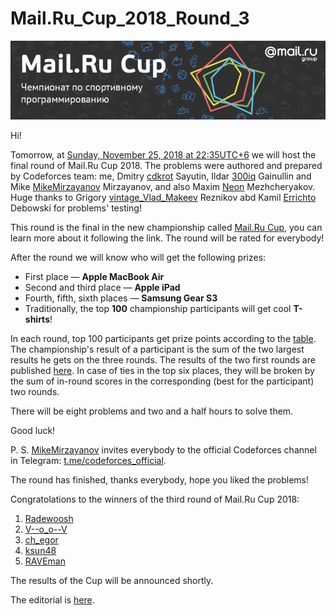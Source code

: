 # Mail.Ru_Cup_2018_Round_3

![ ](images/0f2f8be5441be22994d2498b9acda2c6e0ee3bf7.png)

Hi!

Tomorrow, at [Sunday, November 25, 2018 at 22:35UTC+6](https://codeforces.com/https://www.timeanddate.com/worldclock/fixedtime.html?day=25&month=11&year=2018&hour=19&min=35&sec=0&p1=166) we will host the final round of Mail.Ru Cup 2018. The problems were authored and prepared by Codeforces team: me, Dmitry [cdkrot](https://codeforces.com/profile/cdkrot "Grandmaster cdkrot") Sayutin, Ildar [300iq](https://codeforces.com/profile/300iq "Legendary Grandmaster 300iq") Gainullin and Mike [MikeMirzayanov](https://codeforces.com/profile/MikeMirzayanov "Headquarters, MikeMirzayanov") Mirzayanov, and also Maxim [Neon](https://codeforces.com/profile/Neon "Candidate Master Neon") Mezhcheryakov. Huge thanks to Grigory [vintage_Vlad_Makeev](https://codeforces.com/profile/vintage_Vlad_Makeev "Specialist vintage_Vlad_Makeev") Reznikov abd Kamil [Errichto](https://codeforces.com/profile/Errichto "International Grandmaster Errichto") Debowski for problems' testing!

This round is the final in the new championship called [Mail.Ru Cup](https://codeforces.com/blog/entry/62355), you can learn more about it following the link. The round will be rated for everybody!

After the round we will know who will get the following prizes:

 * First place — **Apple MacBook Air**
* Second and third place — **Apple iPad**
* Fourth, fifth, sixth places — **Samsung Gear S3**
* Traditionally, the top **100** championship participants will get cool **T-shirts**!

In each round, top 100 participants get prize points according to the [table](https://codeforces.com/https://pastebin.com/QT5sXEaT). The championship's result of a participant is the sum of the two largest results he gets on the three rounds. The results of the two first rounds are published [here](https://codeforces.com/blog/entry/63096). In case of ties in the top six places, they will be broken by the sum of in-round scores in the corresponding (best for the participant) two rounds.

There will be eight problems and two and a half hours to solve them.

Good luck!

P. S. [MikeMirzayanov](https://codeforces.com/profile/MikeMirzayanov "Headquarters, MikeMirzayanov") invites everybody to the official Codeforces channel in Telegram: [t.me/codeforces_official](https://t.me/codeforces_official).

The round has finished, thanks everybody, hope you liked the problems!

Congratolations to the winners of the third round of Mail.Ru Cup 2018:

 1. [Radewoosh](https://codeforces.com/profile/Radewoosh "Legendary Grandmaster Radewoosh")
2. [V--o_o--V](https://codeforces.com/profile/V--o_o--V "Legendary Grandmaster V--o_o--V")
3. [ch_egor](https://codeforces.com/profile/ch_egor "International Grandmaster ch_egor")
4. [ksun48](https://codeforces.com/profile/ksun48 "Legendary Grandmaster ksun48")
5. [RAVEman](https://codeforces.com/profile/RAVEman "International Grandmaster RAVEman")

The results of the Cup will be announced shortly.

The editorial is [here](Tutorial.md).

